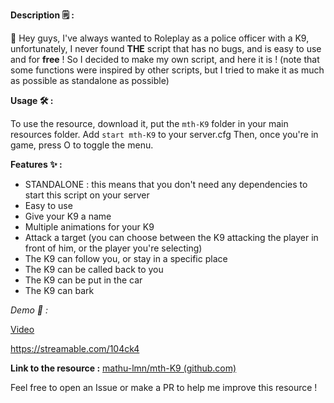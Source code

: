 **Description :spiral_notepad:  :** 

:wave:  Hey guys, I've always wanted to Roleplay as a police officer with a K9, unfortunately, I never found **THE** script that has no bugs, and is easy to use and for **free** ! So I decided to make my own script, and here it is !
(note that some functions were inspired by other scripts, but I tried to make it as much as possible as standalone as possible)

**Usage :hammer_and_wrench: :**

To use the resource, download it, put the `mth-K9` folder in your main resources folder.
Add `start mth-K9` to your server.cfg
Then, once you're in game, press O to toggle the menu.

**Features :sparkles: :**

* STANDALONE : this means that you don't need any dependencies to start this script on your server
* Easy to use
* Give your K9 a name
* Multiple animations for your K9
* Attack a target (you can choose between the K9 attacking the player in front of him, or the player you're selecting)
* The K9 can follow you, or stay in a specific place
* The K9 can be called back to you
* The K9 can be put in the car
* The K9 can bark


*Demo :eyes:  :*

[Video](https://streamable.com/104ck4)

https://streamable.com/104ck4

**Link to the resource :** [mathu-lmn/mth-K9 (github.com)](https://github.com/Mathu-lmn/mth-K9)

Feel free to open an Issue or make a PR to help me improve this resource !